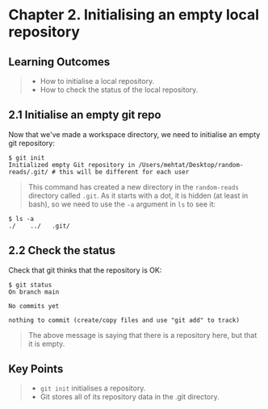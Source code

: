 # Chapter 2. Initialising an empty local repository

## Learning Outcomes
> - How to initialise a local repository.
> - How to check the status of the local repository.

## 2.1 Initialise an empty git repo
Now that we've made a workspace directory, we need to initialise an empty git repository:

~~~console
$ git init
Initialized empty Git repository in /Users/mehtat/Desktop/random-reads/.git/ # this will be different for each user
~~~

> This command has created a new directory in the `random-reads` directory called `.git`.
> As it starts with a dot, it is hidden (at least in bash), so we need to use the `-a` argument in `ls` to see it:

~~~console
$ ls -a
./    ../   .git/
~~~

## 2.2 Check the status
Check that git thinks that the repository is OK:

~~~console
$ git status
On branch main

No commits yet

nothing to commit (create/copy files and use "git add" to track)
~~~

> The above message is saying that there is a repository here, but that it is empty.

## Key Points
> - `git init` initialises a repository.
> - Git stores all of its repository data in the .git directory.

